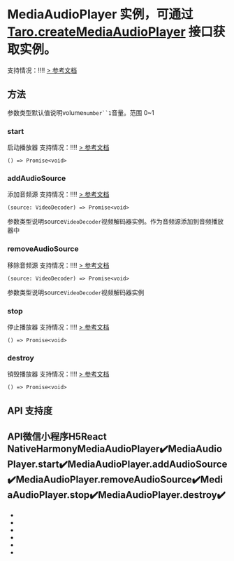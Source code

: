 # MediaAudioPlayer 实例，可通过 [Taro.createMediaAudioPlayer](createMediaAudioPlayer.html) 接口获取实例。
支持情况：!!!!
[> 参考文档
](https://developers.weixin.qq.com/miniprogram/dev/api/media/audio/MediaAudioPlayer.html)
## 方法[​](MediaAudioPlayer.html#方法)
参数类型默认值说明volume`number``1`音量。范围 0~1
### start[​](MediaAudioPlayer.html#start)
启动播放器
支持情况：!!!!
[> 参考文档
](https://developers.weixin.qq.com/miniprogram/dev/api/media/audio/MediaAudioPlayer.start.html)
```tsx
() => Promise<void>
```

### addAudioSource[​](MediaAudioPlayer.html#addaudiosource)
添加音频源
支持情况：!!!!
[> 参考文档
](https://developers.weixin.qq.com/miniprogram/dev/api/media/audio/MediaAudioPlayer.addAudioSource.html)
```tsx
(source: VideoDecoder) => Promise<void>
```
参数类型说明source`VideoDecoder`视频解码器实例。作为音频源添加到音频播放器中
### removeAudioSource[​](MediaAudioPlayer.html#removeaudiosource)
移除音频源
支持情况：!!!!
[> 参考文档
](https://developers.weixin.qq.com/miniprogram/dev/api/media/audio/MediaAudioPlayer.removeAudioSource.html)
```tsx
(source: VideoDecoder) => Promise<void>
```
参数类型说明source`VideoDecoder`视频解码器实例
### stop[​](MediaAudioPlayer.html#stop)
停止播放器
支持情况：!!!!
[> 参考文档
](https://developers.weixin.qq.com/miniprogram/dev/api/media/audio/MediaAudioPlayer.stop.html)
```tsx
() => Promise<void>
```

### destroy[​](MediaAudioPlayer.html#destroy)
销毁播放器
支持情况：!!!!
[> 参考文档
](https://developers.weixin.qq.com/miniprogram/dev/api/media/audio/MediaAudioPlayer.destroy.html)
```tsx
() => Promise<void>
```

## API 支持度[​](MediaAudioPlayer.html#api-支持度)
API微信小程序H5React NativeHarmonyMediaAudioPlayer✔️MediaAudioPlayer.start✔️MediaAudioPlayer.addAudioSource✔️MediaAudioPlayer.removeAudioSource✔️MediaAudioPlayer.stop✔️MediaAudioPlayer.destroy✔️
- 

- 
- 
- 
- 
- 

-
